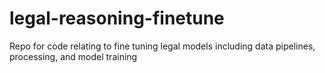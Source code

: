 # legal-reasoning-finetune
Repo for code relating to fine tuning legal models including data pipelines, processing, and model training
